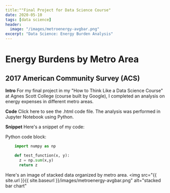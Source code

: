 ```yaml
---
title:""Final Project for Data Science Course"
date: 2020-05-10
tags: [data science]
header:
  image: "/images/metroenergy-avgbar.png"
excerpt: "Data Science: Energy Burden Analysis"
---
```


# Energy Burdens by Metro Area
## 2017 American Community Survey (ACS)

**Intro**
For my final project in my "How to Think Like a Data Science Course" at Agnes Scott College (course built by Google), I completed an analysis on energy expenses in different metro areas.

**Code**
Click here to see the .html code file. The analysis was performed in Jupyter Notebook using Python.  

**Snippet**
Here's a snippet of my code:

Python code block:
```python
    import numpy as np

    def test_function(x, y):
      z = np.sum(x,y)
      return z
```

Here's an image of stacked data organized by metro area.
<img src="{{ site.url }}{{ site.baseurl }}/images/metroenergy-avgbar.png" alt="stacked bar chart"
